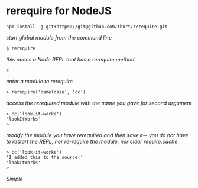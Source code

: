 rerequire for NodeJS
============================

```
npm install -g git+https://git@github.com/thurt/rerequire.git
```

*start global module from the command line*
```
$ rerequire
```

*this opens a Node REPL that has a rerequire method*
```
>
```

*enter a module to rerequire*
```
> rerequire('camelcase', 'cc')
```

*access the rerequired module with the name you gave for second argument*
```
> cc('look-it-works')
'lookItWorks'
>
```

*modify the module you have rerequired and then save it--*
*you do not have to restart the REPL, nor re-require the module, nor clear require.cache*
```
> cc('look-it-works')
'I added this to the source!'
'lookItWorks'
>
```

*Simple*
